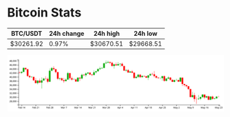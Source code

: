 # Bitcoin Stats

BTC/USDT|24h change|24h high|24h low|
|---|---|---|---|
|$30261.92|0.97%|$30670.51|$29668.51|

<img src="./chart.svg">
